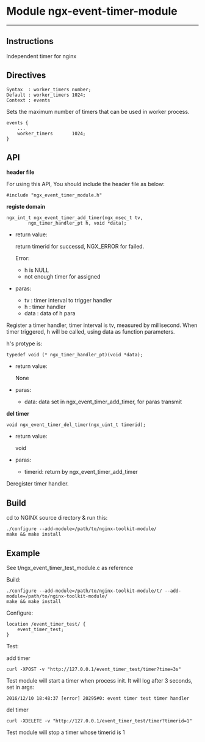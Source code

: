 # Module ngx-event-timer-module
---
## Instructions

Independent timer for nginx

## Directives

	Syntax  : worker_timers number;
	Default : worker_timers 1024;
	Context : events

Sets the maximum number of timers that can be used in worker process.

	events {
		...
		worker_timers       1024;
	}

## API

**header file**

For using this API, You should include the header file as below:

	#include "ngx_event_timer_module.h"

**registe domain**

	ngx_int_t ngx_event_timer_add_timer(ngx_msec_t tv,
	        ngx_timer_handler_pt h, void *data);

- return value:

	return timerid for successd, NGX_ERROR for failed.

	Error:

	- h is NULL
	- not enough timer for assigned

- paras:

	- tv   : timer interval to trigger handler
	- h    : timer handler
	- data : data of h para

Register a timer handler, timer interval is tv, measured by millisecond. When timer triggered, h will be called, using data as function parameters.

h's protype is:

	typedef void (* ngx_timer_handler_pt)(void *data);

- return value:

	None

- paras:

	- data: data set in ngx\_event\_timer\_add\_timer, for paras transmit

**del timer**

	void ngx_event_timer_del_timer(ngx_uint_t timerid);

- return value:

	void

- paras:

	- timerid: return by ngx\_event\_timer\_add\_timer

Deregister timer handler.

## Build

cd to NGINX source directory & run this:

	./configure --add-module=/path/to/nginx-toolkit-module/
	make && make install

## Example

See t/ngx\_event\_timer\_test\_module.c as reference

Build:

	./configure --add-module=/path/to/nginx-toolkit-module/t/ --add-module=/path/to/nginx-toolkit-module/
	make && make install

Configure:

	location /event_timer_test/ {
		event_timer_test;
	}

Test:

add timer

	curl -XPOST -v "http://127.0.0.1/event_timer_test/timer?time=3s"

Test module will start a timer when process init. It will log after 3 seconds, set in args:

	2016/12/10 18:48:37 [error] 20295#0: event timer test timer handler

del timer

	curl -XDELETE -v "http://127.0.0.1/event_timer_test/timer?timerid=1"

Test module will stop a timer whose timerid is 1
